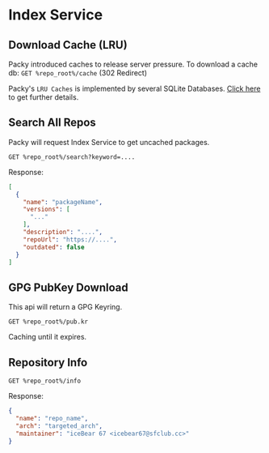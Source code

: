 # Index Service

## Download Cache (LRU)
Packy introduced caches to release server pressure. To download a cache db: `GET %repo_root%/cache` (302 Redirect)

Packy's `LRU Caches` is implemented by several SQLite Databases. [Click here](./LRU_Cache_Structure.md) to get further
details.

## Search All Repos

Packy will request Index Service to get uncached packages.

`GET %repo_root%/search?keyword=....`

Response:

```json
[
  {
    "name": "packageName",
    "versions": [
      "..."
    ],
    "description": "....",
    "repoUrl": "https://....",
    "outdated": false
  }
]
```

## GPG PubKey Download

This api will return a GPG Keyring.

`GET %repo_root%/pub.kr`

Caching until it expires.

## Repository Info

`GET %repo_root%/info`

Response:

```json
{
  "name": "repo_name",
  "arch": "targeted_arch",
  "maintainer": "iceBear 67 <icebear67@sfclub.cc>"
}
```
